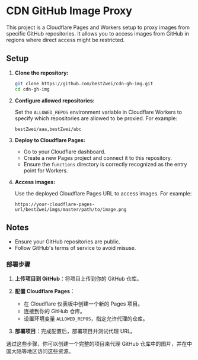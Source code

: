 # CDN GitHub Image Proxy

This project is a Cloudflare Pages and Workers setup to proxy images from specific GitHub repositories. It allows you to access images from GitHub in regions where direct access might be restricted.

## Setup

1. **Clone the repository:**

   ```bash
   git clone https://github.com/bestZwei/cdn-gh-img.git
   cd cdn-gh-img
   ```

2. **Configure allowed repositories:**

   Set the `ALLOWED_REPOS` environment variable in Cloudflare Workers to specify which repositories are allowed to be proxied. For example:

   ```
   bestZwei/aaa,bestZwei/abc
   ```

3. **Deploy to Cloudflare Pages:**

   - Go to your Cloudflare dashboard.
   - Create a new Pages project and connect it to this repository.
   - Ensure the `functions` directory is correctly recognized as the entry point for Workers.

4. **Access images:**

   Use the deployed Cloudflare Pages URL to access images. For example:

   ```
   https://your-cloudflare-pages-url/bestZwei/imgs/master/path/to/image.png
   ```

## Notes

- Ensure your GitHub repositories are public.
- Follow GitHub's terms of service to avoid misuse.


### 部署步骤

1. **上传项目到 GitHub**：将项目上传到你的 GitHub 仓库。

2. **配置 Cloudflare Pages**：
   - 在 Cloudflare 仪表板中创建一个新的 Pages 项目。
   - 连接到你的 GitHub 仓库。
   - 设置环境变量 `ALLOWED_REPOS`，指定允许代理的仓库。

3. **部署项目**：完成配置后，部署项目并测试代理 URL。

通过这些步骤，你可以创建一个完整的项目来代理 GitHub 仓库中的图片，并在中国大陆等地区访问这些资源。